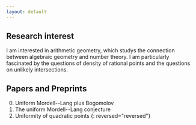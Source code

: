 ```yaml
---
layout: default
---
```


## Research interest

I am interested in arithmetic geometry, which studys the connection between algebraic geometry and number theory. I am particularly fascinated by the questions of density of rational points and the questions on unlikely intersections.

## Papers and Preprints



0. Uniform Mordell--Lang plus Bogomolov
0. The uniform Mordell--Lang conjecture
0. Uniformity of quadratic points
{: reversed="reversed"}
